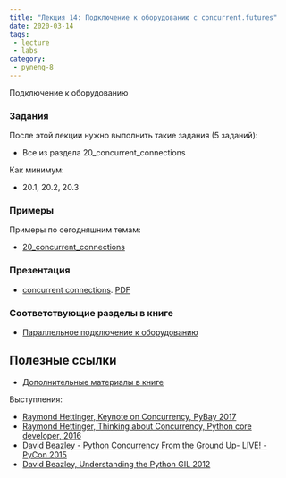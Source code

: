 ```yaml
---
title: "Лекция 14: Подключение к оборудованию с concurrent.futures"
date: 2020-03-14
tags:
 - lecture
 - labs
category:
 - pyneng-8
---
```


Подключение к оборудованию

### Задания

После этой лекции нужно выполнить такие задания (5 заданий):

* Все из раздела 20_concurrent_connections 

Как минимум:

* 20.1, 20.2, 20.3


### Примеры

Примеры по сегодняшним темам:

* [20_concurrent_connections](https://github.com/pyneng/pyneng-online-jan-apr-2020/tree/master/examples/20_concurrent_connections)

### Презентация

* [concurrent connections](https://gitpitch.com/natenka/pyneng-slides/py3-concurrent-connections#/). [PDF](https://github.com/pyneng/pyneng-online-jan-apr-2018/raw/master/presentations/20_concurrent_connections.pdf)


### Соответствующие разделы в книге

* [Параллельное подключение к оборудованию](https://pyneng.readthedocs.io/ru/latest/book/20_concurrent_connections/index.html)


## Полезные ссылки

* [Дополнительные материалы в книге](https://pyneng.readthedocs.io/ru/latest/book/20_concurrent_connections/further_reading.html)

Выступления:

* [Raymond Hettinger, Keynote on Concurrency, PyBay 2017](https://www.youtube.com/watch?v=9zinZmE3Ogk)
* [Raymond Hettinger, Thinking about Concurrency, Python core developer, 2016](https://www.youtube.com/watch?v=Bv25Dwe84g0)
* [David Beazley - Python Concurrency From the Ground Up- LIVE! - PyCon 2015](https://www.youtube.com/watch?v=MCs5OvhV9S4)
* [David Beazley, Understanding the Python GIL 2012](https://www.youtube.com/watch?v=Obt-vMVdM8s)

